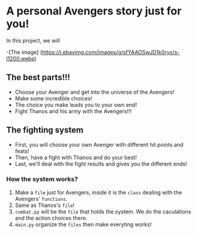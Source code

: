 # A personal Avengers story just for you!
In this project, we will 

-[The image] (https://i.ebayimg.com/images/g/sfYAAOSwJD1k0ryx/s-l1200.webp)

## The best parts!!!
* Choose your Avenger and get into the universe of the Avengers! 
* Make some incredible choices!
* The choice you make leads you to your own end!
* Fight Thanos and his army with the Avengers!!!

## The fighting system
* First, you will choose your own Avenger with different hit points and feats!
* Then, have a fight with Thanos and do your best! 
* Last, we'll deal with the fight results and gives you the different ends!

### How the system works?
1. Make a `file` just for Avengers, inside it is the `class` dealing with the Avengers' `functions`.
2. Same as Thanos's `file`!
3. `combat.py` will be the `file` that holds the system. We do the caculations and the action choices there.
4. `main.py` organize the `files` then make everyting works!